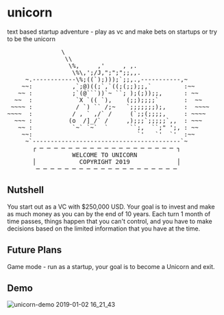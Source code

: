 # unicorn
text based startup adventure - play as vc and make bets on startups or try to be the unicorn

<pre>
               \
                \\
                 \%,     ,'     , ,.
                  \%\,';/J,";";";;,,.
     ~.------------\%;((`);)));`;;,.,-----------,~
    ~~:           ,`;@)((;`,`((;(;;);;,`         :~~
   ~~ :           ;`(@```))`~ ``; );(;));;,      : ~~
  ~~  :            `X `(( `),    (;;);;;;`       :  ~~
 ~~~~ :            / `) `` /;~   `;;;;;;;);,     :  ~~~~
~~~~  :           / , ` ,/` /     (`;;(;;;;,     : ~~~~
  ~~~ :          (o  /]_/` /     ,);;;`;;;;;`,,  : ~~~
   ~~ :           `~` `~`  `      ``;,  ``;" ';, : ~~
    ~~:                             `'   `'  `'  :~~
     ~`-----------------------------------------`~
       ┌ ─ ─ ─ ─ ─ ─ ─ ─ ─ ─ ─ ─ ─ ─ ─ ─ ─ ─ ─ ┐
                  WELCOME TO UNICORN
       │            COPYRIGHT 2019             │
        ─ ─ ─ ─ ─ ─ ─ ─ ─ ─ ─ ─ ─ ─ ─ ─ ─ ─ ─ ─
</pre>

## Nutshell

You start out as a VC with $250,000 USD. Your goal is to invest and make as much money as you can by the end of 10 years. Each turn 1 month of time passes, things happen that you can't control, and you have to make decisions based on the limited information that you have at the time.

## Future Plans

Game mode - run as a startup, your goal is to become a Unicorn and exit.

## Demo

![unicorn-demo 2019-01-02 16_21_43](https://user-images.githubusercontent.com/616585/50613136-95163300-0eaa-11e9-9e0b-a4ed7c57bc71.gif)
